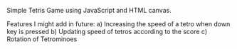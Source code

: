 Simple Tetris Game using JavaScript and HTML canvas.

Features I might add in future:
a) Increasing the speed of a tetro when down key is pressed
b) Updating speed of tetros according to the score
c) Rotation of Tetrominoes
